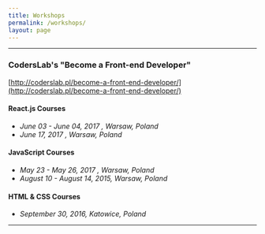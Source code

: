 ```yaml
---
title: Workshops
permalink: /workshops/
layout: page
---
```


---

### CodersLab's "Become a Front-end Developer"
[http://coderslab.pl/become-a-front-end-developer/](http://coderslab.pl/become-a-front-end-developer/)

#### React.js Courses
- _June 03 - June 04, 2017 , Warsaw, Poland_
- _June 17, 2017 , Warsaw, Poland_

#### JavaScript Courses
- _May 23 - May 26, 2017 , Warsaw, Poland_
- _August 10 - August 14, 2015, Warsaw, Poland_

#### HTML & CSS Courses
- _September 30, 2016, Katowice, Poland_

---

